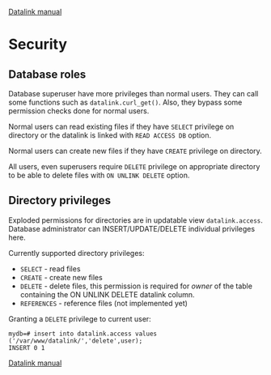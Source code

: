 [Datalink manual](README.md)

Security
========

Database roles
--------------

Database superuser have more privileges than normal users. They can call some functions such as `datalink.curl_get()`.
Also, they bypass some permission checks done for normal users.

Normal users can read existing files if they have `SELECT` privilege on directory or the datalink is linked with `READ ACCESS DB` option.

Normal users can create new files if they have `CREATE` privilege on directory.

All users, even superusers require `DELETE` privilege on appropriate directory to be able to delete files with `ON UNLINK DELETE` option.

Directory privileges
--------------------

Exploded permissions for directories are in updatable view `datalink.access`. 
Database administrator can INSERT/UPDATE/DELETE individual privileges here.

Currently supported directory privileges:
- `SELECT` - read files
- `CREATE` - create new files
- `DELETE` - delete files, this permission is required for *owner* of the table containing the ON UNLINK DELETE datalink column.
- `REFERENCES` - reference files (not implemented yet)

Granting a `DELETE` privilege to current user:

    mydb=# insert into datalink.access values ('/var/www/datalink/','delete',user);
    INSERT 0 1


[Datalink manual](README.md)
